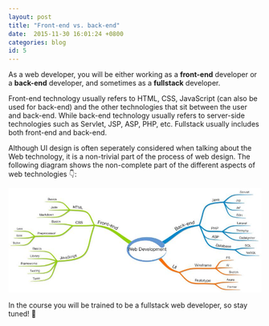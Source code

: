 ```yaml
---
layout: post
title: "Front-end vs. back-end"
date:  2015-11-30 16:01:24 +0800
categories: blog
id: 5
---
```


As a web developer, you will be either working as a **front-end** developer or a **back-end** developer, and sometimes as a **fullstack** developer.

Front-end technology usually refers to HTML, CSS, JavaScript (can also be used for back-end) and the other technologies that sit between the user and back-end. While back-end technology usually refers to server-side technologies such as Servlet, JSP, ASP, PHP, etc. Fullstack usually includes both front-end and back-end.

Although UI design is often seperately considered when talking about the Web technology, it is a non-trivial part of the process of web design. The following diagram shows the non-complete part of the different aspects of web technologies :point_down::

![Web Development](/images/WebDevelopment.jpg)

In the course you will be trained to be a fullstack web developer, so stay tuned! :running:

